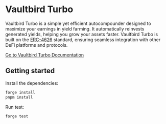 # Vaultbird Turbo

Vaultbird Turbo is a simple yet efficient autocompounder designed to maximize
your earnings in yield farming. It automatically reinvests generated yields,
helping you grow your assets faster. Vaultbird Turbo is built on the
[ERC-4626](https://erc4626.info) standard, ensuring seamless integration with
other DeFi platforms and protocols.

[Go to Vaultbird Turbo Documentation](https://docs.vaultbird.com/turbo/introduction)

## Getting started

Install the dependencies:

```sh
forge install
pnpm install
```

Run test:

```sh
forge test
```
